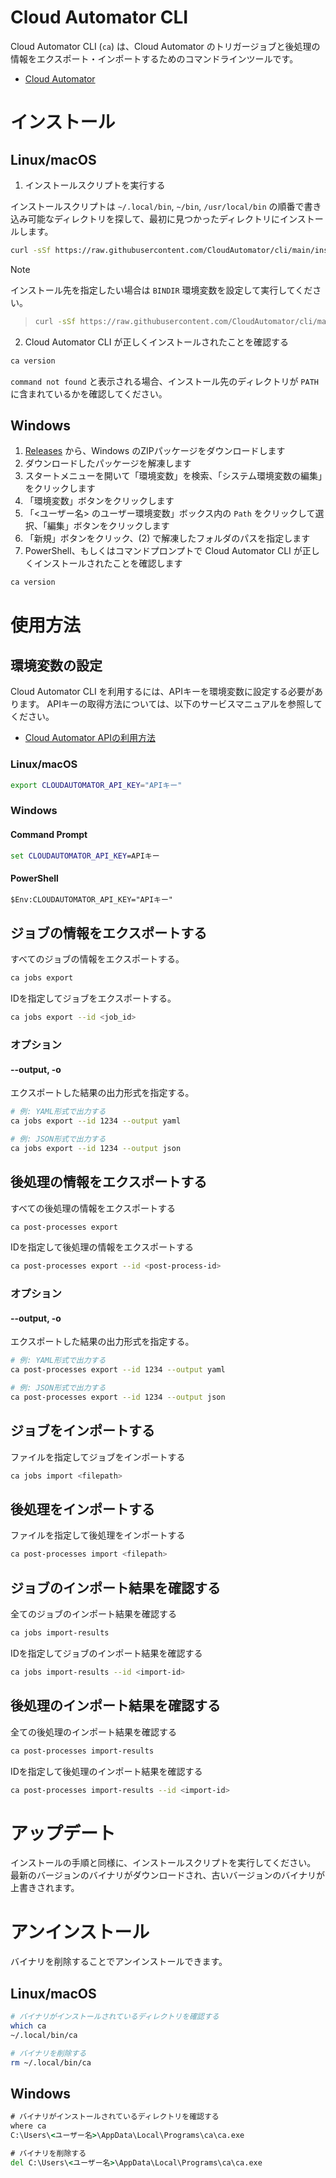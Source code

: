 # Cloud Automator CLI
Cloud Automator CLI (`ca`) は、Cloud Automator のトリガージョブと後処理の情報をエクスポート・インポートするためのコマンドラインツールです。

- [Cloud Automator](https://cloudautomator.com/)

# インストール
## Linux/macOS
1. インストールスクリプトを実行する

インストールスクリプトは `~/.local/bin`, `~/bin`, `/usr/local/bin` の順番で書き込み可能なディレクトリを探して、最初に見つかったディレクトリにインストールします。

```sh
curl -sSf https://raw.githubusercontent.com/CloudAutomator/cli/main/install.sh | sh -s
```

> [!NOTE]
インストール先を指定したい場合は `BINDIR` 環境変数を設定して実行してください。
> ```sh
> curl -sSf https://raw.githubusercontent.com/CloudAutomator/cli/main/install.sh | BINDIR=~/.cloudautomator/bin sh -s
> ```

2. Cloud Automator CLI が正しくインストールされたことを確認する

```sh
ca version
```

`command not found` と表示される場合、インストール先のディレクトリが `PATH` に含まれているかを確認してください。

## Windows
1. [Releases](https://github.com/CloudAutomator/cli/releases/latest) から、Windows のZIPパッケージをダウンロードします
2. ダウンロードしたパッケージを解凍します
3. スタートメニューを開いて「環境変数」を検索、「システム環境変数の編集」をクリックします
4. 「環境変数」ボタンをクリックします
5. 「<ユーザー名> のユーザー環境変数」ボックス内の `Path` をクリックして選択、「編集」ボタンをクリックします
6. 「新規」ボタンをクリック、(2) で解凍したフォルダのパスを指定します
7. PowerShell、もしくはコマンドプロンプトで Cloud Automator CLI が正しくインストールされたことを確認します

```sh
ca version
```

# 使用方法
## 環境変数の設定
Cloud Automator CLI を利用するには、APIキーを環境変数に設定する必要があります。
APIキーの取得方法については、以下のサービスマニュアルを参照してください。

- [Cloud Automator APIの利用方法](https://support.serverworks.co.jp/hc/ja/articles/6051827207193)

### Linux/macOS

```sh
export CLOUDAUTOMATOR_API_KEY="APIキー"
```

### Windows
#### Command Prompt

```cmd
set CLOUDAUTOMATOR_API_KEY=APIキー
```

#### PowerShell
```ps
$Env:CLOUDAUTOMATOR_API_KEY="APIキー"
```

## ジョブの情報をエクスポートする

すべてのジョブの情報をエクスポートする。

```sh
ca jobs export
```

IDを指定してジョブをエクスポートする。

```sh
ca jobs export --id <job_id>
```

### オプション
#### **--output, -o**

エクスポートした結果の出力形式を指定する。

```sh
# 例: YAML形式で出力する
ca jobs export --id 1234 --output yaml

# 例: JSON形式で出力する
ca jobs export --id 1234 --output json
```

## 後処理の情報をエクスポートする

すべての後処理の情報をエクスポートする

```sh
ca post-processes export
```

IDを指定して後処理の情報をエクスポートする

```sh
ca post-processes export --id <post-process-id>
```

### オプション
#### **--output, -o**

エクスポートした結果の出力形式を指定する。

```sh
# 例: YAML形式で出力する
ca post-processes export --id 1234 --output yaml

# 例: JSON形式で出力する
ca post-processes export --id 1234 --output json
```

## ジョブをインポートする

ファイルを指定してジョブをインポートする

```sh
ca jobs import <filepath>
```

## 後処理をインポートする

ファイルを指定して後処理をインポートする

```sh
ca post-processes import <filepath>
```

## ジョブのインポート結果を確認する

全てのジョブのインポート結果を確認する

```sh
ca jobs import-results
```

IDを指定してジョブのインポート結果を確認する

```sh
ca jobs import-results --id <import-id>
```

## 後処理のインポート結果を確認する

全ての後処理のインポート結果を確認する

```sh
ca post-processes import-results
```

IDを指定して後処理のインポート結果を確認する

```sh
ca post-processes import-results --id <import-id>
```

# アップデート
インストールの手順と同様に、インストールスクリプトを実行してください。<br>
最新のバージョンのバイナリがダウンロードされ、古いバージョンのバイナリが上書きされます。

# アンインストール
バイナリを削除することでアンインストールできます。

## Linux/macOS

```sh
# バイナリがインストールされているディレクトリを確認する
which ca
~/.local/bin/ca

# バイナリを削除する
rm ~/.local/bin/ca
```

## Windows

```cmd
# バイナリがインストールされているディレクトリを確認する
where ca
C:\Users\<ユーザー名>\AppData\Local\Programs\ca\ca.exe

# バイナリを削除する
del C:\Users\<ユーザー名>\AppData\Local\Programs\ca\ca.exe
```
